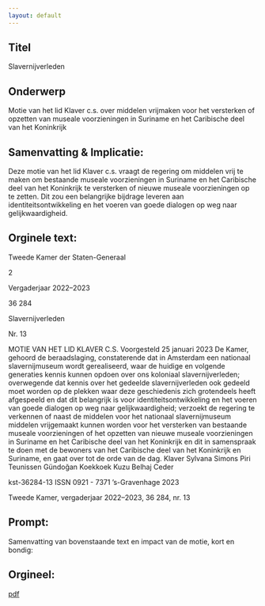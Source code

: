 ```yaml
---
layout: default
---
```

## Titel
Slavernijverleden
## Onderwerp
Motie van het lid Klaver c.s. over middelen vrijmaken voor het versterken of opzetten van museale voorzieningen in Suriname en het Caribische deel van het Koninkrijk 
## Samenvatting & Implicatie:

Deze motie van het lid Klaver c.s. vraagt de regering om middelen vrij te maken om bestaande museale voorzieningen in Suriname en het Caribische deel van het Koninkrijk te versterken of nieuwe museale voorzieningen op te zetten. Dit zou een belangrijke bijdrage leveren aan identiteitsontwikkeling en het voeren van goede dialogen op weg naar gelijkwaardigheid.
## Orginele text:


Tweede Kamer der Staten-Generaal

2

Vergaderjaar 2022–2023

36 284

Slavernijverleden

Nr. 13

MOTIE VAN HET LID KLAVER C.S.
Voorgesteld 25 januari 2023
De Kamer,
gehoord de beraadslaging,
constaterende dat in Amsterdam een nationaal slavernijmuseum wordt
gerealiseerd, waar de huidige en volgende generaties kennis kunnen
opdoen over ons koloniaal slavernijverleden;
overwegende dat kennis over het gedeelde slavernijverleden ook gedeeld
moet worden op de plekken waar deze geschiedenis zich grotendeels
heeft afgespeeld en dat dit belangrijk is voor identiteitsontwikkeling en het
voeren van goede dialogen op weg naar gelijkwaardigheid;
verzoekt de regering te verkennen of naast de middelen voor het nationaal
slavernijmuseum middelen vrijgemaakt kunnen worden voor het
versterken van bestaande museale voorzieningen of het opzetten van
nieuwe museale voorzieningen in Suriname en het Caribische deel van
het Koninkrijk en dit in samenspraak te doen met de bewoners van het
Caribische deel van het Koninkrijk en Suriname,
en gaat over tot de orde van de dag.
Klaver
Sylvana Simons
Piri
Teunissen
Gündoğan
Koekkoek
Kuzu
Belhaj
Ceder

kst-36284-13
ISSN 0921 - 7371
’s-Gravenhage 2023

Tweede Kamer, vergaderjaar 2022–2023, 36 284, nr. 13


## Prompt:
Samenvatting van bovenstaande text en impact van de motie, kort en bondig:

## Orgineel:
[pdf](https://gegevensmagazijn.tweedekamer.nl/OData/v4/2.0/Document(3af65d35-11b4-4f68-8991-35d078ea8d8f)/resource)
